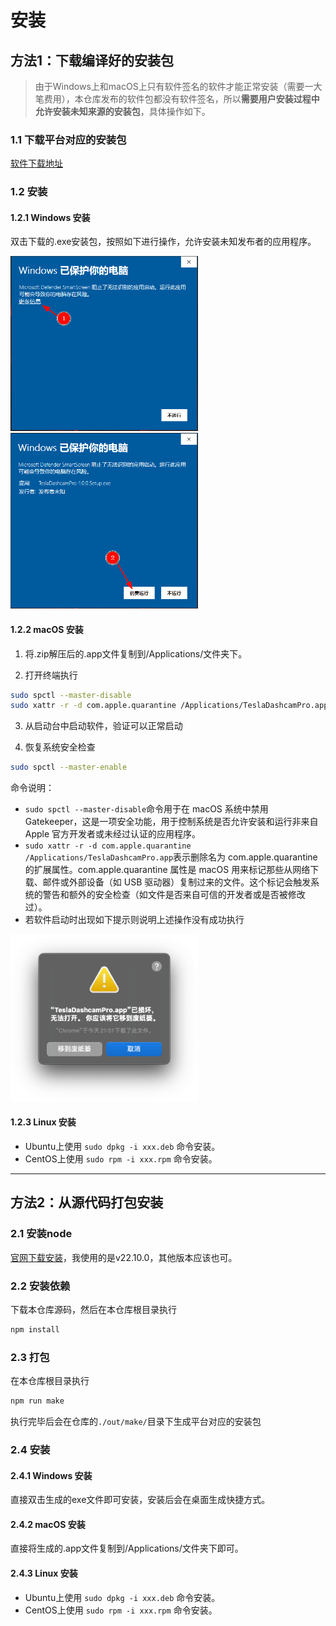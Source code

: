 # 安装

## 方法1：下载编译好的安装包

> 由于Windows上和macOS上只有软件签名的软件才能正常安装（需要一大笔费用），本仓库发布的软件包都没有软件签名，所以**需要用户安装过程中允许安装未知来源的安装包**，具体操作如下。

### 1.1 下载平台对应的安装包

[软件下载地址](https://github.com/JustForFunOk/tesla_dashcam_pro/releases)

### 1.2 安装

#### 1.2.1 Windows 安装
双击下载的.exe安装包，按照如下进行操作，允许安装未知发布者的应用程序。

<img src="./docs/images/windows_install1.png" alt="windows安装1" width="300">
<img src="./docs/images/windows_install2.png" alt="windows安装2" width="300">

#### 1.2.2 macOS 安装

1. 将.zip解压后的.app文件复制到/Applications/文件夹下。

2. 打开终端执行
``` bash
sudo spctl --master-disable
sudo xattr -r -d com.apple.quarantine /Applications/TeslaDashcamPro.app
```

3. 从启动台中启动软件，验证可以正常启动

4. 恢复系统安全检查
``` bash
sudo spctl --master-enable
```

命令说明：
* `sudo spctl --master-disable`命令用于在 macOS 系统中禁用 Gatekeeper，这是一项安全功能，用于控制系统是否允许安装和运行非来自 Apple 官方开发者或未经过认证的应用程序。
* `sudo xattr -r -d com.apple.quarantine /Applications/TeslaDashcamPro.app`表示删除名为 com.apple.quarantine 的扩展属性。com.apple.quarantine 属性是 macOS 用来标记那些从网络下载、邮件或外部设备（如 USB 驱动器）复制过来的文件。这个标记会触发系统的警告和额外的安全检查（如文件是否来自可信的开发者或是否被修改过）。
* 若软件启动时出现如下提示则说明上述操作没有成功执行
<img src="./docs/images/macos_warning.png" alt="macos警告" width="300">


#### 1.2.3 Linux 安装
* Ubuntu上使用 `sudo dpkg -i xxx.deb` 命令安装。
* CentOS上使用 `sudo rpm -i xxx.rpm` 命令安装。


---


## 方法2：从源代码打包安装

### 2.1 安装node

[官网下载安装](https://nodejs.org/en/download/package-manager)，我使用的是v22.10.0，其他版本应该也可。

### 2.2 安装依赖
下载本仓库源码，然后在本仓库根目录执行
``` bash
npm install
```

### 2.3 打包
在本仓库根目录执行
``` bash
npm run make
```
执行完毕后会在仓库的`./out/make/`目录下生成平台对应的安装包

### 2.4 安装

#### 2.4.1 Windows 安装
直接双击生成的exe文件即可安装，安装后会在桌面生成快捷方式。

#### 2.4.2 macOS 安装
直接将生成的.app文件复制到/Applications/文件夹下即可。

#### 2.4.3 Linux 安装
* Ubuntu上使用 `sudo dpkg -i xxx.deb` 命令安装。
* CentOS上使用 `sudo rpm -i xxx.rpm` 命令安装。
